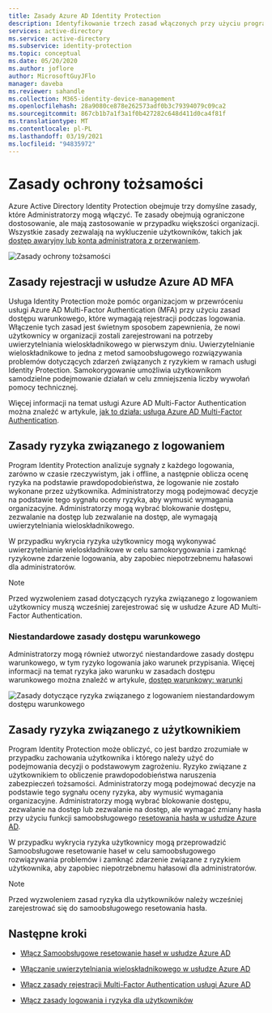 ```yaml
---
title: Zasady Azure AD Identity Protection
description: Identyfikowanie trzech zasad włączonych przy użyciu programu Identity Protection
services: active-directory
ms.service: active-directory
ms.subservice: identity-protection
ms.topic: conceptual
ms.date: 05/20/2020
ms.author: joflore
author: MicrosoftGuyJFlo
manager: daveba
ms.reviewer: sahandle
ms.collection: M365-identity-device-management
ms.openlocfilehash: 28a9080ce878e262573adf0b3c79394079c09ca2
ms.sourcegitcommit: 867cb1b7a1f3a1f0b427282c648d411d0ca4f81f
ms.translationtype: MT
ms.contentlocale: pl-PL
ms.lasthandoff: 03/19/2021
ms.locfileid: "94835972"
---
```

# <a name="identity-protection-policies"></a>Zasady ochrony tożsamości

Azure Active Directory Identity Protection obejmuje trzy domyślne zasady, które Administratorzy mogą włączyć. Te zasady obejmują ograniczone dostosowanie, ale mają zastosowanie w przypadku większości organizacji. Wszystkie zasady zezwalają na wykluczenie użytkowników, takich jak [dostęp awaryjny lub konta administratora z przerwaniem](../roles/security-emergency-access.md).

![Zasady ochrony tożsamości](./media/concept-identity-protection-policies/identity-protection-policies.png)

## <a name="azure-ad-mfa-registration-policy"></a>Zasady rejestracji w usłudze Azure AD MFA

Usługa Identity Protection może pomóc organizacjom w przewróceniu usługi Azure AD Multi-Factor Authentication (MFA) przy użyciu zasad dostępu warunkowego, które wymagają rejestracji podczas logowania. Włączenie tych zasad jest świetnym sposobem zapewnienia, że nowi użytkownicy w organizacji zostali zarejestrowani na potrzeby uwierzytelniania wieloskładnikowego w pierwszym dniu. Uwierzytelnianie wieloskładnikowe to jedna z metod samoobsługowego rozwiązywania problemów dotyczących zdarzeń związanych z ryzykiem w ramach usługi Identity Protection. Samokorygowanie umożliwia użytkownikom samodzielne podejmowanie działań w celu zmniejszenia liczby wywołań pomocy technicznej.

Więcej informacji na temat usługi Azure AD Multi-Factor Authentication można znaleźć w artykule, [jak to działa: usługa Azure AD Multi-Factor Authentication](../authentication/concept-mfa-howitworks.md).

## <a name="sign-in-risk-policy"></a>Zasady ryzyka związanego z logowaniem

Program Identity Protection analizuje sygnały z każdego logowania, zarówno w czasie rzeczywistym, jak i offline, a następnie oblicza ocenę ryzyka na podstawie prawdopodobieństwa, że logowanie nie zostało wykonane przez użytkownika. Administratorzy mogą podejmować decyzje na podstawie tego sygnału oceny ryzyka, aby wymusić wymagania organizacyjne. Administratorzy mogą wybrać blokowanie dostępu, zezwalanie na dostęp lub zezwalanie na dostęp, ale wymagają uwierzytelniania wieloskładnikowego.

W przypadku wykrycia ryzyka użytkownicy mogą wykonywać uwierzytelnianie wieloskładnikowe w celu samokorygowania i zamknąć ryzykowne zdarzenie logowania, aby zapobiec niepotrzebnemu hałasowi dla administratorów.

> [!NOTE] 
> Przed wyzwoleniem zasad dotyczących ryzyka związanego z logowaniem użytkownicy muszą wcześniej zarejestrować się w usłudze Azure AD Multi-Factor Authentication.

### <a name="custom-conditional-access-policy"></a>Niestandardowe zasady dostępu warunkowego

Administratorzy mogą również utworzyć niestandardowe zasady dostępu warunkowego, w tym ryzyko logowania jako warunek przypisania. Więcej informacji na temat ryzyka jako warunku w zasadach dostępu warunkowego można znaleźć w artykule, [dostęp warunkowy: warunki](../conditional-access/concept-conditional-access-conditions.md#sign-in-risk)

![Zasady dotyczące ryzyka związanego z logowaniem niestandardowym dostępu warunkowego](./media/concept-identity-protection-policies/identity-protection-custom-sign-in-policy.png)

## <a name="user-risk-policy"></a>Zasady ryzyka związanego z użytkownikiem

Program Identity Protection może obliczyć, co jest bardzo zrozumiałe w przypadku zachowania użytkownika i którego należy użyć do podejmowania decyzji o podstawowym zagrożeniu. Ryzyko związane z użytkownikiem to obliczenie prawdopodobieństwa naruszenia zabezpieczeń tożsamości. Administratorzy mogą podejmować decyzje na podstawie tego sygnału oceny ryzyka, aby wymusić wymagania organizacyjne. Administratorzy mogą wybrać blokowanie dostępu, zezwalanie na dostęp lub zezwalanie na dostęp, ale wymagać zmiany hasła przy użyciu funkcji samoobsługowego [resetowania hasła w usłudze Azure AD](../authentication/howto-sspr-deployment.md).

W przypadku wykrycia ryzyka użytkownicy mogą przeprowadzić Samoobsługowe resetowanie haseł w celu samoobsługowego rozwiązywania problemów i zamknąć zdarzenie związane z ryzykiem użytkownika, aby zapobiec niepotrzebnemu hałasowi dla administratorów.

> [!NOTE] 
> Przed wyzwoleniem zasad ryzyka dla użytkowników należy wcześniej zarejestrować się do samoobsługowego resetowania hasła.

## <a name="next-steps"></a>Następne kroki

- [Włącz Samoobsługowe resetowanie haseł w usłudze Azure AD](../authentication/howto-sspr-deployment.md)

- [Włączanie uwierzytelniania wieloskładnikowego w usłudze Azure AD](../authentication/howto-mfa-getstarted.md)

- [Włącz zasady rejestracji Multi-Factor Authentication usługi Azure AD](howto-identity-protection-configure-mfa-policy.md)

- [Włącz zasady logowania i ryzyka dla użytkowników](howto-identity-protection-configure-risk-policies.md)
